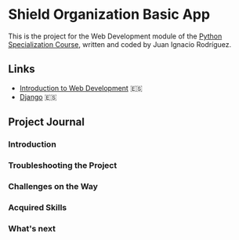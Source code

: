 # Shield Organization Basic App
This is the project for the Web Development module of the [Python Specialization Course](https://github.com/joserequenaidv/my-eoi/blob/master/pysp/README.md), written and coded by Juan Ignacio Rodríguez.

## Links
- [Introduction to Web Development](https://github.com/pythoncanarias/eoi/blob/master/06-web/00-Introduction.ipynb) :es:
- [Django](https://github.com/pythoncanarias/eoi/blob/master/06-web/01-Django.ipynb) :es:
  
## Project Journal
### Introduction

### Troubleshooting the Project

### Challenges on the Way

### Acquired Skills

### What's next
